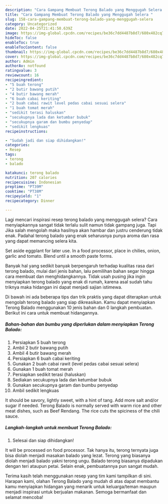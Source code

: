 ```yaml
---
description: "Cara Gampang Membuat Terong Balado yang Menggugah Selera "
title: "Cara Gampang Membuat Terong Balado yang Menggugah Selera "
slug: 158-cara-gampang-membuat-terong-balado-yang-menggugah-selera
category: Uncategorized
date: 2022-04-25T21:41:50.639Z
image: https://img-global.cpcdn.com/recipes/be36c7dd4487b8d7/680x482cq70/terong-balado-foto-resep-utama.jpg
hideToc: false
enableToc: true
enableTocContent: false
thumbnail: https://img-global.cpcdn.com/recipes/be36c7dd4487b8d7/680x482cq70/terong-balado-foto-resep-utama.jpg
cover: https://img-global.cpcdn.com/recipes/be36c7dd4487b8d7/680x482cq70/terong-balado-foto-resep-utama.jpg
author: Admin
authorAv: notfound
ratingvalue: 3
reviewcount: 16
recipeingredient:
- "5 buah terong"
- "2 butir bawang putih"
- "4 butir bawang merah"
- "6 buah cabai keriting"
- "2 buah cabai rawit level pedas cabai sesuai selera"
- "1 buah tomat merah"
- "sedikit terasi haluskan"
- "secukupnya lada dan ketumbar bubuk"
- "secukupnya garam dan bumbu penyedap"
- "sedikit lengkuas"
recipeinstructions:

- "Sudah jadi dan siap dihidangkan!"
categories:
- Resep
tags:
- terong
- balado

katakunci: terong balado 
nutrition: 207 calories
recipecuisine: Indonesian
preptime: "PT39M"
cooktime: "PT38M"
recipeyield: "1"
recipecategory: Dinner

---
```



Lagi mencari inspirasi resep terong balado yang menggugah selera? Cara menyiapkannya sangat tidak terlalu sulit namun tidak gampang juga. Tapi Jika salah mengolah maka hasilnya akan hambar dan justru cenderung tidak enak. Padahal terong balado yang enak seharusnya punya aroma dan rasa yang dapat memancing selera kita.


Set aside eggplant for later use. In a food processor, place in chilies, onion, garlic and tomato. Blend until a smooth paste forms.

Banyak hal yang sedikit banyak berpengaruh terhadap kualitas rasa dari terong balado, mulai dari jenis bahan, lalu pemilihan bahan segar hingga cara membuat dan menghidangkannya. Tidak usah pusing jika ingin menyiapkan terong balado yang enak di rumah, karena asal sudah tahu triknya maka hidangan ini dapat menjadi sajian istimewa.


Di bawah ini ada beberapa tips dan trik praktis yang dapat diterapkan untuk mengolah terong balado yang siap dikreasikan. Kamu dapat menyiapkan Terong Balado menggunakan 10 jenis bahan dan 0 langkah pembuatan. Berikut ini cara untuk membuat hidangannya.

<!--inarticleads1-->

##### Bahan-bahan dan bumbu yang diperlukan dalam menyiapkan Terong Balado:

1. Persiapkan 5 buah terong
1. Ambil 2 butir bawang putih
1. Ambil 4 butir bawang merah
1. Persiapkan 6 buah cabai keriting
1. Gunakan 2 buah cabai rawit (level pedas cabai sesuai selera)
1. Gunakan 1 buah tomat merah
1. Persiapkan sedikit terasi (haluskan)
1. Sediakan secukupnya lada dan ketumbar bubuk
1. Gunakan secukupnya garam dan bumbu penyedap
1. Ambil sedikit lengkuas


It should be savory, lightly sweet, with a hint of tang. Add more salt and/or sugar if needed. Terong Balado is normally served with warm rice and other meat dishes, such as Beef Rendang. The rice cuts the spiciness of the chili sauce. 

<!--inarticleads2-->

##### Langkah-langkah untuk membuat Terong Balado:


1. Selesai dan siap dihidangkan!

It will be processed on food processor. Tak hanya itu, terong ternyata juga bisa diolah menjadi masakan balado yang lezat. Terong yang biasanya diolah menjadi balado yakni terong ungu. Balado terong biasanya dipadukan dengan teri ataupun petai. Selain enak, pembuatannya pun sangat mudah. 

Terima kasih telah menggunakan resep yang tim kami tampilkan di sini. Harapan kami, olahan Terong Balado yang mudah di atas dapat membantu kamu menyiapkan hidangan yang menarik untuk keluarga/teman maupun menjadi inspirasi untuk berjualan makanan. Semoga bermanfaat dan selamat mencoba!
